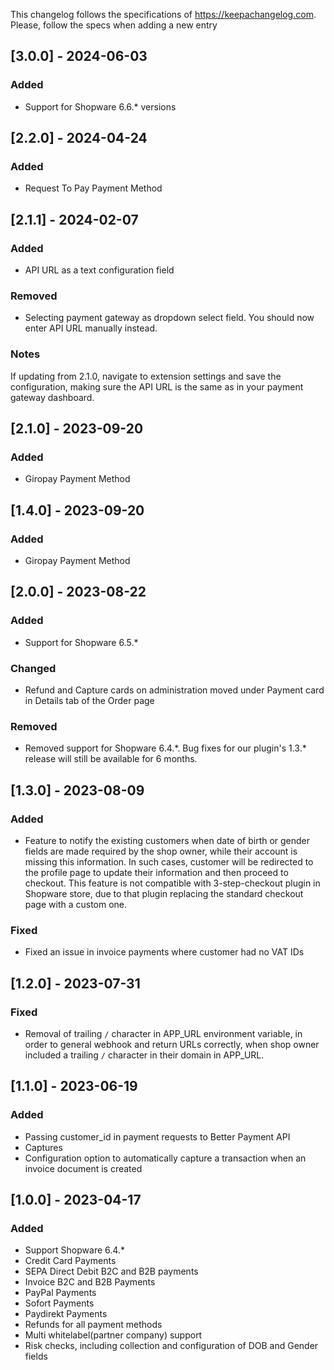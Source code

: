 This changelog follows the specifications of https://keepachangelog.com. Please, follow the specs when adding a new entry

## [3.0.0] - 2024-06-03

### Added

- Support for Shopware 6.6.* versions

## [2.2.0] - 2024-04-24

### Added

- Request To Pay Payment Method

## [2.1.1] - 2024-02-07

### Added

- API URL as a text configuration field

### Removed

- Selecting payment gateway as dropdown select field. You should now enter API URL manually instead.

### Notes

If updating from 2.1.0, navigate to extension settings and save the configuration, making sure the API URL is the same as in your payment gateway dashboard.

## [2.1.0] - 2023-09-20

### Added

- Giropay Payment Method

## [1.4.0] - 2023-09-20

### Added

- Giropay Payment Method

## [2.0.0] - 2023-08-22

### Added

- Support for Shopware 6.5.*

### Changed

- Refund and Capture cards on administration moved under Payment card in Details tab of the Order page

### Removed

- Removed support for Shopware 6.4.\*. Bug fixes for our plugin's 1.3.\* release will still be available for 6 months.

## [1.3.0] - 2023-08-09

### Added

- Feature to notify the existing customers when date of birth or gender fields are made required by the shop owner, while their account is missing this information. In such cases, customer will be redirected to the profile page to update their information and then proceed to checkout. This feature is not compatible with 3-step-checkout plugin in Shopware store, due to that plugin replacing the standard checkout page with a custom one.

### Fixed

- Fixed an issue in invoice payments where customer had no VAT IDs

## [1.2.0] - 2023-07-31

### Fixed

- Removal of trailing `/` character in APP_URL environment variable, in order to general webhook and return URLs correctly, when shop owner included a trailing `/` character in their domain in APP_URL.

## [1.1.0] - 2023-06-19

### Added

- Passing customer_id in payment requests to Better Payment API
- Captures
- Configuration option to automatically capture a transaction when an invoice document is created

## [1.0.0] - 2023-04-17

### Added

- Support Shopware 6.4.*
- Credit Card Payments
- SEPA Direct Debit B2C and B2B payments
- Invoice B2C and B2B Payments
- PayPal Payments
- Sofort Payments
- Paydirekt Payments
- Refunds for all payment methods
- Multi whitelabel(partner company) support
- Risk checks, including collection and configuration of DOB and Gender fields
